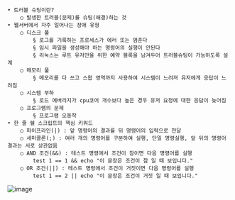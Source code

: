 	• 트러블 슈팅이란?
		○ 발생한 트러블(문제)를 슈팅(해결)하는 것
	• 웹서버에서 자주 일어나는 장애 유형
		○ 디스크 풀
			§ 로그를 기록하는 프로세스가 에러 또는 멈춘다
			§ 임시 파일을 생성해야 하는 명령어의 실행이 안된다
			§ 리눅스는 루트 유저만을 위한 예약 블록을 남겨두어 트러블슈팅이 가능하도록 설계
		○ 메모리 풀
			§ 메모리를 다 쓰고 스왑 영역까지 사용하여 시스템이 느려져 유저에게 응답이 느려짐
		○ 시스템 부하
			§ 로드 에버리지가 cpu코어 개수보다 높은 경우 유저 요청에 대한 응답이 늦어짐
		○ 프로그램의 문제
			§ 프로그램 오동작
	• 한 줄 쉘 스크립트의 핵심 키워드
		○ 파이프라인(|) : 앞 명령어의 결과를 뒤 명령어의 입력으로 전달
		○ 세미콜론(;) : 여러 개의 명령어를 구분하여 실행, 단일 명령실행, 앞 뒤의 명령어 결과는 서로 상관없음
		○ AND 조건(&&) : 테스트 명령에서 조건이 참이면 다음 명령어를 실행
			test 1 == 1 && echo "이 문장은 조건이 참 일 때 보입니다."
		○ OR 조건(||) : 테스트 명령에서 조건이 거짓이면 다음 명령어를 실행
			test 1 == 2 || echo "이 문장은 조건이 거짓 일 때 보입니다."
![image](https://user-images.githubusercontent.com/85976426/144035216-344a2b1e-f64f-4e71-af4b-534c2a92320c.png)
